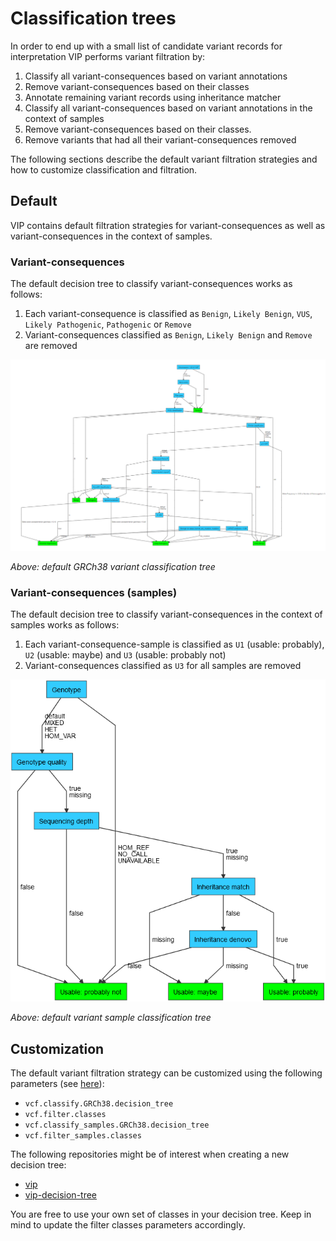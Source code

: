 # Classification trees
In order to end up with a small list of candidate variant records for interpretation VIP performs variant filtration by:

1. Classify all variant-consequences based on variant annotations
2. Remove variant-consequences based on their classes
3. Annotate remaining variant records using inheritance matcher
4. Classify all variant-consequences based on variant annotations in the context of samples
5. Remove variant-consequences based on their classes.
6. Remove variants that had all their variant-consequences removed

The following sections describe the default variant filtration strategies and how to customize classification and filtration.

## Default
VIP contains default filtration strategies for variant-consequences as well as variant-consequences in the context of samples. 

### Variant-consequences
The default decision tree to classify variant-consequences works as follows:

1. Each variant-consequence is classified as `Benign`, `Likely Benign`, `VUS`, `Likely Pathogenic`, `Pathogenic` or `Remove`
2. Variant-consequences classified as `Benign`, `Likely Benign` and `Remove` are removed

![Default classification tree](../img/GRCh38_decision_tree.png)

*Above: default GRCh38 variant classification tree*

### Variant-consequences (samples)
The default decision tree to classify variant-consequences in the context of samples works as follows:

1. Each variant-consequence-sample is classified as `U1` (usable: probably), `U2` (usable: maybe) and `U3` (usable: probably not)
2. Variant-consequences classified as `U3` for all samples are removed
 
![Default variant-sample classification tree](../img/sample_decision_tree.png)

*Above: default variant sample classification tree*

## Customization
The default variant filtration strategy can be customized using the following parameters (see [here](../usage/config.md#parameters)):

- `vcf.classify.GRCh38.decision_tree`
- `vcf.filter.classes`
- `vcf.classify_samples.GRCh38.decision_tree`
- `vcf.filter_samples.classes`

The following repositories might be of interest when creating a new decision tree:

- [vip](https://github.com/molgenis/vip/tree/main/resources)
- [vip-decision-tree](https://github.com/molgenis/vip-decision-tree)

You are free to use your own set of classes in your decision tree. Keep in mind to update the filter classes parameters accordingly.  